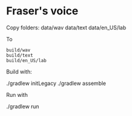 # Fraser's voice

Copy folders:
	data/wav
	data/text
	data/en_US/lab

To 

	build/wav
	build/text
	build/en_US/lab

Build with:

./gradlew initLegacy
./gradlew assemble

Run with 

./gradlew run

